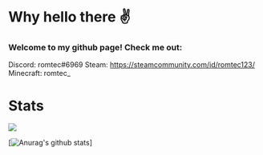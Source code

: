 # Why hello there ✌

### Welcome to my github page! Check me out:

Discord: romtec#6969
Steam: https://steamcommunity.com/id/romtec123/
Minecraft: romtec_

# Stats
![](https://komarev.com/ghpvc/?username=romtec123&color=red)

[![Anurag's github stats](https://github-readme-stats.vercel.app/api?username=romtec123)]

